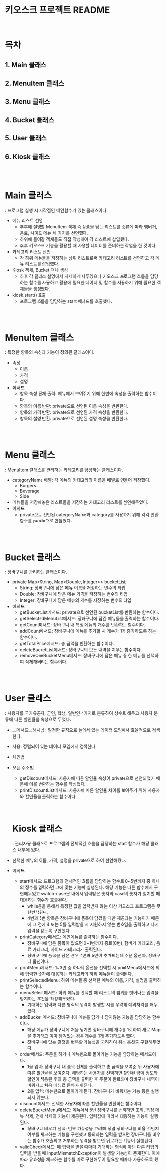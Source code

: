 # 키오스크 프로젝트 README<br><br>
# 목차
## 1. Main 클래스

## 2. MenuItem 클래스

## 3. Menu 클래스

## 4. Bucket 클래스

## 5. User 클래스

## 6. Kiosk 클래스

<br>
<br>

Main 클래스<br>
===
: 프로그램 실행 시 시작점인 메인함수가 있는 클래스이다.
- 메뉴 리스트 선언
    - 추후에 설명할 MenuItem 객체 즉 상품을 담는 리스트를 종류에 따라 햄버거, 음료, 사이드 메뉴 세 가지를 선언했다.
    - 하위에 들어갈 객체들도 직접 작성하여 각 리스트에 삽입했다. 
    - 추후 키오스크 기능을 활용할 때 사용할 데이터를 준비하는 작업을 한 것이다.
- 카테고리 리스트 선언
    - 각 하위 메뉴들을 저장하는 상위 리스트로써 카테고리 리스트를 선언하고 각 메뉴 리스트를 삽입했다.
- Kiosk 객체, Bucket 객체 생성
    - 추후 각 클래스 설명에서 자세하게 다루겠으나 키오스크 프로그램 흐름을 담당하는 함수를 사용하고 활용에 필요한 데이터 및 함수를 사용하기 위해 필요한 객체들을 생성했다.
- kiosk.start() 호출
    - 프로그램 흐름을 담당하는 start 메서드를 호출했다.
<br>
<br>

MenuItem 클래스<br>
===
: 특정한 항목의 속성과 기능이 정의된 클래스이다.
- 속성
  - 이름
  - 가격
  - 설명
- __메서드__
  - 항목 속성 전체 출력: 메뉴에서 보여주기 위해 한번에 속성을 출력하는 함수이다.
  - 항목의 이름 반환: private으로 선언된 이름 속성을 반환한다.
  - 항목의 가격 반환: private으로 선언된 가격 속성을 반환한다.
  - 항목의 설명 반환: private으로 선언된 설명 속성을 반환한다.
<br>
<br>

Menu 클래스<br>
===
: MenuItem 클래스를 관리하는 카테고리를 담당하는 클래스이다.
- categoryName 배열: 각 메뉴의 카테고리의 이름을 배열로 만들어 저장했다.
  - Burgers
  - Beverage
  - Side
- 메뉴들을 저장해놓은 리스트들을 저장하는 카테고리 리스트를 선언해두었다.
- __메서드__
  - private으로 선언된 categoryName과 category를 사용하기 위해 각각 반환 함수를 public으로 만들었다.
<br>
<br>

Bucket 클래스<br>
===
: 장바구니를 관리하는 클래스이다.
- private Map<String, Map<Double, Integer>> bucketList;
  - String: 장바구니에 담은 메뉴 이름을 저장하는 변수의 타입
  - Double: 장바구니에 담은 메뉴 가격을 저장하는 변수의 타입
  - Integer: 장바구니에 담은 메뉴의 개수를 저장하는 변수의 타입
- __메서드__
  - getBucketList메서드: private으로 선언된 bucketList를 반환하는 함수이다.
  - getSelectedMenuList메서드: 장바구니에 담긴 메뉴들을 출력하는 함수이다.
  - getCount메서드: 장바구니 내 특정 메뉴의 개수를 반환하는 함수이다.
  - addCount메서드: 장바구니에 메뉴를 추가할 시 개수가 1개 증가하도록 하는 함수이다.
  - getTotalPrice메서드: 총 금액을 반환하는 함수이다.
  - deleteBucketList메서드: 장바구니의 모든 내역을 지우는 함수이다.
  - removeOneBucketMenu메서드: 장바구니에 담은 메뉴 중 한 메뉴를 선택하여 삭제해버리는 함수이다.
<br>
<br>

User 클래스<br>
===
: 사용자를 국가유공자, 군인, 학생, 일반인 4가지로 분류하여 상수로 해두고 사용자 분류에 따른 할인율을 속성으로 두었다.
- __메서드__해시법
: 일정한 규칙으로 늘어서 있는 데이터 모임에서 효율적으로 검색한다.

- 사용: 정렬되어 있는 데이터 모임에서 검색한다.

- 체인법

- 오픈 주소법
  - getDiscount메서드: 사용자에 따른 할인율 속성이 private으로 선언되었기 때문에 이를 반환하는 함수를 작성했다.
  - printDiscountList메서드: 사용자에 따른 할인율 차이를 보여주기 위해 사용자와 할인율을 출력하는 함수이다.
  <br>
  <br>

  Kiosk 클래스<br>
  ===
  : 관리자용 클래스로 프로그램의 전체적인 흐름을 담당하는 start 함수가 해당 클래스 내부에 있다.
- 선택한 메뉴의 이름, 가격, 설명을 private으로 하여 선언해뒀다.
- __메서드__
  - start메서드: 프로그램의 전체적인 흐름을 담당하는 함수로 0~5번까지 중 하나의 정수를 입력하면 그에 맞는 기능이 실행된다. 해당 기능은 다른 함수에서 구현해두었고 switch-case문 내에서 입력받은 숫자와 case의 숫자가 일치할 때 대응하는 함수가 호출된다.
    - while문을 통해서 특정한 값을 입력받지 않는 이상 키오스크 프로그램은 무한반복된다.
    - 4번과 5번 항목은 장바구니에 품목이 담겼을 때만 제공되는 기능이기 때문에 그 전에 4 또는 5를 입력받을 시 지원하지 않는 번호임을 출력하고 다시 입력을 받도록 구현했다.
  - printCategory메서드: 메인메뉴를 출력하는 함수이다.
    - 장바구니에 담은 품목이 없으면 0~1번까지 종료(0번), 햄버거 카테고리, 음료 카테고리, 사이드 카테고리가 출력된다.
    - 장바구니에 품목을 담은 경우 4번과 5번이 추가되는데 주문 옵션과, 장바구니 옵션이다.
  - printMenu메서드: 1~3번 중 하나의 옵션을 선택할 시 printMenu메서드에 의해 입력한 숫자에 대응하는 카테고리의 하위 메뉴들이 출력된다.
  - printSelectedMenu: 하위 메뉴들 중 선택한 메뉴의 이름, 가격, 설명을 출력하는 함수이다.
  - menuSelect메서드: 하위 메뉴를 선택할 때 리스트의 범위를 벗어나는 입력을 방지하는 조건을 작성해두었다.
    - 기대하는 입력과 다른 형식의 입력이 발생할 시를 우려해 예외처리를 해두었다.
  - addBucket 메서드: 장바구니에 메뉴를 담거나 담지않는 기능을 담당하는 함수이다.
    - 해당 메뉴가 장바구니에 처음 담기면 장바구니에 개수를 1로하여 새로 Map을 추가하고 이미 담겨있는 경우 개수를 1개 추가하도록 했다. 
    - 장바구니에 담는 결정을 번복할 가능성을 고려하여 취소 옵션도 구현해두었다.
  - order메서드: 주문을 하거나 메뉴판으로 돌아가는 기능을 담당하는 메서드이다.
    - 1을 입력: 장바구니 내 품목 전체를 출력하고 총 금액을 보여준 뒤 사용자에 따른 할인율을 보여준다. 해당하는 사용자를 선택하면 할인된 금액 정도와 할인이 적용된 후의 총 금액을 출력한 후 주문이 완료되며 장바구니 내역이 비워지고 처음 메뉴로 돌아가게 된다.
    - 2를 입력: 메뉴판으로 돌아가게 된다. 장바구니가 비워지는 기능 등은 실행되지 않는다.
  - discount메서드: 선택한 사용자에 따른 할인률을 반환하는 함수이다.
  - deleteBucketMenu메서드: 메뉴에서 5번 장바구니를 선택하면 조회, 특정 메뉴 삭제, 전체 삭제의 기능이 제공된다. 입력값에 따라서 대응하는 기능이 실행된다. 
    - 장바구니 비우기 선택: 번복 가능성을 고려해 정말 장바구니를 비울 것인지 여부를 체크하는 기능을 구현했고 동의하는 입력을 받으면 장바구니를 비우는 함수가 호출되고 거부하는 입력을 받으면 뒤로가는 기능이 실행된다. 
  - validCheck메서드: 매 입력을 받을 때마다 기대하는 형식이 아닌 다른 타입의 입력을 받을 때 InputMismatchException이 발생할 가능성이 존재한다. 이에 따라 유효성을 체크하는 함수를 따로 구현해두어 필요할 때마다 사용하도록 했다.
